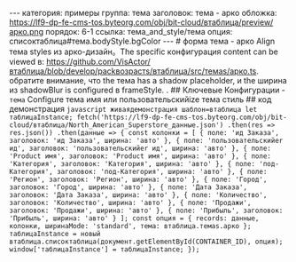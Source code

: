 --- категория: примеры группа: тема заголовок: тема - арко обложка: https://lf9-dp-fe-cms-tos.byteorg.com/obj/bit-cloud/втаблица/preview/арко.png порядок: 6-1 ссылка: тема_and_style/тема опция: списоктаблица#тема.bodyStyle.bgColor --- # форма тема - арко Align тема styles из арко-дизайн。The specific конфигурация content can be viewed в: https://github.com/VisActor/втаблица/blob/develop/packвозрастs/втаблица/src/темаs/арко.ts. обратите внимание, что the тема has a shadow placeholder, и the ширина из shadowBlur is configured в frameStyle. . ## Ключевые Конфигурации - `тема` Configure тема имя или пользовательскийize тема стиль ## код демонстрация ```javascript живаядемонстрация шаблон=втаблица let таблицаInstance; fetch('https://lf9-dp-fe-cms-tos.byteorg.com/obj/bit-cloud/втаблица/North_American_Superstore_данные.json') .then(res => res.json()) .then(данные => { const колонки = [ { поле: 'ид Заказа', заголовок: 'ид Заказа', ширина: 'авто' }, { поле: 'пользовательскийer ид', заголовок: 'пользовательскийer ид', ширина: 'авто' }, { поле: 'Product имя', заголовок: 'Product имя', ширина: 'авто' }, { поле: 'Категория', заголовок: 'Категория', ширина: 'авто' }, { поле: 'под-Категория', заголовок: 'под-Категория', ширина: 'авто' }, { поле: 'Регион', заголовок: 'Регион', ширина: 'авто' }, { поле: 'Город', заголовок: 'Город', ширина: 'авто' }, { поле: 'Дата Заказа', заголовок: 'Дата Заказа', ширина: 'авто' }, { поле: 'Количество', заголовок: 'Количество', ширина: 'авто' }, { поле: 'Продажи', заголовок: 'Продажи', ширина: 'авто' }, { поле: 'Прибыль', заголовок: 'Прибыль', ширина: 'авто' } ]; const опция = { records: данные, колонки, ширинаMode: 'standard', тема: втаблица.темаs.арко }; таблицаInstance = новый втаблица.списоктаблица(документ.getElementById(CONTAINER_ID), опция); window['таблицаInstance'] = таблицаInstance; }); ``` 